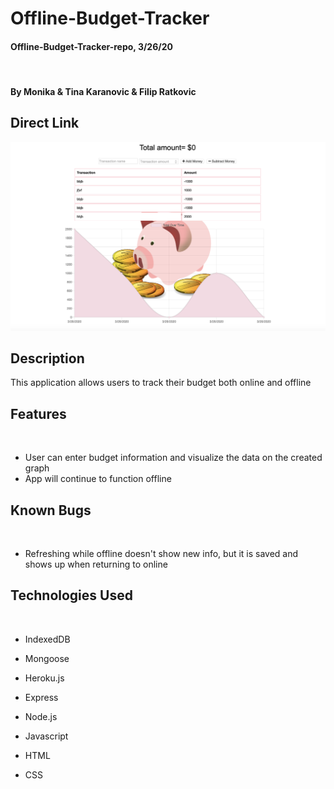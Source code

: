 # Offline-Budget-Tracker

#### Offline-Budget-Tracker-repo, 3/26/20
​
#### By Monika & Tina Karanovic & Filip Ratkovic

## Direct Link

![APP VIEW](/public/icons/app.png)

## Description

This application allows users to track their budget both online and offline

## Features
​
* User can enter budget information and visualize the data on the created graph
* App will continue to function offline

## Known Bugs
​
* Refreshing while offline doesn't show new info, but it is saved and shows up when returning to online
​
## Technologies Used
​
* IndexedDB

* Mongoose

* Heroku.js

* Express

* Node.js

* Javascript

* HTML

* CSS

